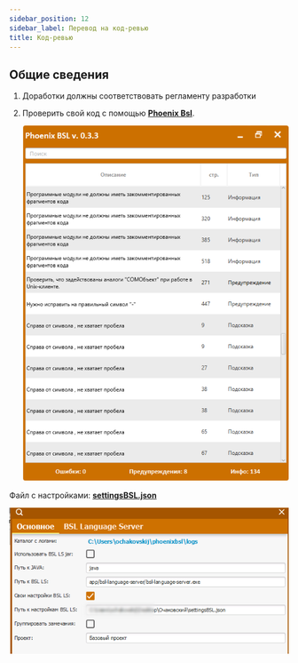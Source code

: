 ```yaml
---
sidebar_position: 12
sidebar_label: Перевод на код-ревью
title: Код-ревью
---
```


## Общие сведения

1. Доработки должны соответствовать регламенту разработки
2. Проверить свой код с помощью **[Phoenix Bsl](https://otymko.github.io/phoenixbsl/)**.

    ![image](img/phoenix.png)

Файл с настройками: **[settingsBSL.json](file/settingsBSL.json)**

![image.png](img/phoenix_settings.png)
